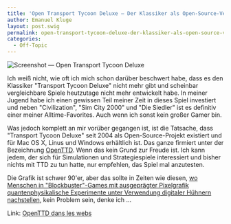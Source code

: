 ```yaml
---
title: 'Open Transport Tycoon Deluxe — Der Klassiker als Open-Source-Version'
author: Emanuel Kluge
layout: post.swig
permalink: open-transport-tycoon-deluxe-der-klassiker-als-open-source-version/
categories:
  - Off-Topic
---
```


<noscript data-src="/wp-content/uploads/2011/07/open-transport-tycoon-deluxe-480x280.jpg" data-alt="Screenshot &mdash; Open Transport Tycoon Deluxe">
<img src="/wp-content/uploads/2011/07/open-transport-tycoon-deluxe-480x280.jpg" alt="Screenshot &mdash; Open Transport Tycoon Deluxe">
</noscript>

Ich weiß nicht, wie oft ich mich schon darüber beschwert habe, dass es den Klassiker "Transport Tycoon Deluxe" nicht mehr gibt und scheinbar vergleichbare Spiele heutzutage nicht mehr entwickelt habe. In meiner Jugend habe ich einen gewissen Teil meiner Zeit in dieses Spiel investiert und neben "Civilization", "Sim City 2000" und "Die Siedler" ist es definitiv einer meiner Alltime-Favorites. Auch wenn ich sonst kein großer Gamer bin.

Was jedoch komplett an mir vorüber gegangen ist, ist die Tatsache, dass "Transport Tycoon Deluxe" seit 2004 als Open-Source-Projekt existiert und für Mac OS X, Linus und Windows erhältlich ist. Das ganze firmiert unter der Bezeichnung [OpenTTD][openttd]. Wenn das kein Grund zur Freude ist. Ich kann jedem, der sich für Simulationen und Strategiespiele interessiert und bisher nichts mit TTD zu tun hatte, nur empfehlen, das Spiel mal anzutesten.

Die Grafik ist schwer 90'er, aber das sollte in Zeiten wie diesen, [wo Menschen in "Blockbuster"-Games mit ausgeprägter Pixelgrafik quantenphysikalische Experimente unter Verwendung digitaler Hühnern nachstellen][youtube], kein Problem sein, denke ich &hellip;

Link: [OpenTTD dans les webs][openttd]

[openttd]: http://www.openttd.org/
[youtube]: http://www.youtube.com/watch?v=45tXuAF52E4
